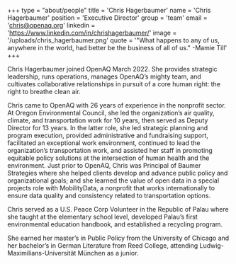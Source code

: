+++
type = "about/people"
title = 'Chris Hagerbaumer'
name = 'Chris Hagerbaumer'
position = 'Executive Director'
group = 'team'
email = 'chris@openaq.org'
linkedin = 'https://www.linkedin.com/in/chrishagerbaumer/'
image = '/uploads/chris_hagerbaumer.png'
quote = '"What happens to any of us, anywhere in the world, had better be the business of all of us." -Mamie Till'
+++

Chris Hagerbaumer joined OpenAQ March 2022. She provides strategic leadership, runs operations, manages OpenAQ’s mighty team, and cultivates collaborative relationships in pursuit of a core human right: the right to breathe clean air. 

Chris came to OpenAQ with 26 years of experience in the nonprofit sector. At Oregon Environmental Council, she led the organization’s air quality, climate, and transportation work for 10 years, then served as Deputy Director for 13 years. In the latter role, she led strategic planning and program execution, provided administrative and fundraising support, facilitated an exceptional work environment, continued to lead the organization’s transportation work, and assisted her staff in promoting equitable policy solutions at the intersection of human health and the environment. Just prior to OpenAQ, Chris was Principal of Baumer Strategies where she helped clients develop and advance public policy and organizational goals; and she learned the value of open data in a special projects role with MobilityData, a nonprofit that works internationally to ensure data quality and consistency related to transportation options. 

Chris served as a U.S. Peace Corp Volunteer in the Republic of Palau where she taught at the elementary school level, developed Palau’s first environmental education handbook, and established a recycling program.  

She earned her master’s in Public Policy from the University of Chicago and her bachelor’s in German Literature from Reed College, attending Ludwig-Maximilians-Universität München as a junior.